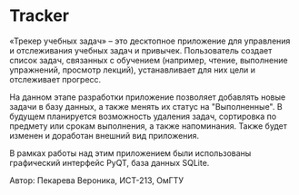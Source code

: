 # Tracker
«Трекер учебных задач» – это десктопное приложение для управления и отслеживания учебных задач и привычек. 
Пользователь создает список задач, связанных с обучением (например, чтение, выполнение упражнений, просмотр лекций), устанавливает для них цели и отслеживает прогресс. 

На данном этапе разработки приложение позволяет добавлять новые задачи в базу данных, а также менять их статус на "Выполненные". В будущем планируется возможность удаления задач, сортировка по предмету или срокам выполнения, а также напоминания. Также будет изменен и доработан внешний вид приложения. 

В рамках работы над этим приложением были использованы графический интерфейс PyQT, база данных SQLite.

Автор: Пекарева Вероника, ИСТ-213, ОмГТУ
